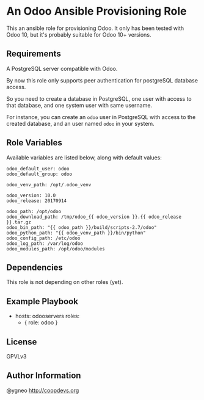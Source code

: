 An Odoo Ansible Provisioning Role
=========================================

This an ansible role for provisioning Odoo. It only has been tested with Odoo 10, but it's probably suitable for Odoo 10+ versions.

Requirements
------------

A PostgreSQL server compatible with Odoo.

By now this role only supports peer authentication for postgreSQL database access. 

So you need to create a database in PostgreSQL, one user with access to that database, and one system user with same username.

For instance, you can create an `odoo` user in PostgreSQL with access to the created database, and an user named `odoo` in your system.

Role Variables
--------------
Available variables are listed below, along with default values:

    odoo_default_user: odoo
    odoo_default_group: odoo

    odoo_venv_path: /opt/.odoo_venv

    odoo_version: 10.0
    odoo_release: 20170914

    odoo_path: /opt/odoo
    odoo_download_path: /tmp/odoo_{{ odoo_version }}.{{ odoo_release }}.tar.gz
    odoo_bin_path: "{{ odoo_path }}/build/scripts-2.7/odoo"
    odoo_python_path: "{{ odoo_venv_path }}/bin/python"
    odoo_config_path: /etc/odoo
    odoo_log_path: /var/log/odoo
    odoo_modules_path: /opt/odoo/modules

Dependencies
------------

This role is not depending on other roles (yet).

Example Playbook
----------------

- hosts: odooservers
  roles:
  - { role: odoo }

License
-------

GPVLv3

Author Information
------------------

@ygneo
http://coopdevs.org
